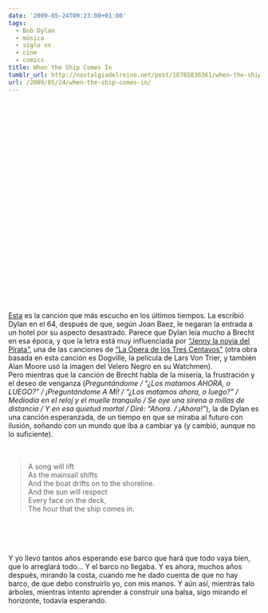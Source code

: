 ```yaml
---
date: '2009-05-24T09:23:00+01:00'
tags:
  - Bob Dylan
  - música
  - siglo xx
  - cine
  - comics
title: When the Ship Comes In
tumblr_url: http://nostalgiadelreino.net/post/18785836361/when-the-ship-comes-in
url: /2009/05/24/when-the-ship-comes-in/
---
```


<object width="500" height="405"><param name="movie" value="http://www.youtube.com/v/nrk25hHEb4A&amp;hl=es&amp;fs=1&amp;color1=0x006699&amp;color2=0x54abd6&amp;border=1"><param name="allowFullScreen" value="true"><param name="allowscriptaccess" value="always"><embed src="http://www.youtube.com/v/nrk25hHEb4A&amp;hl=es&amp;fs=1&amp;color1=0x006699&amp;color2=0x54abd6&amp;border=1" type="application/x-shockwave-flash" allowscriptaccess="always" allowfullscreen="true" width="500" height="405"></embed></object><br/><br/><a href="http://www.bobdylan.com/#/songs/when-ship-comes">Esta</a> es la canción que más escucho en los últimos tiempos. La escribió Dylan en el 64, después de que, según Joan Baez, le negaran la entrada a un hotel por su aspecto desastrado. Parece que Dylan leía mucho a Brecht en esa época, y que la letra está muy influenciada por <a href="http://inocenciayexperiencia.blogspot.com/2008/06/jenny-la-pirata.html">&ldquo;Jenny la novia del Pirata&rdquo;</a>, una de las canciones de <a href="http://en.wikipedia.org/wiki/The_Threepenny_Opera">&ldquo;La Ópera de los Tres Centavos&rdquo;</a> (otra obra basada en esta canción es Dogville, la película de Lars Von Trier, y también Alan Moore usó la imagen del Velero Negro en su Watchmen). <br/>Pero mientras que la canción de Brecht habla de la miseria, la frustración y el deseo de venganza (<em>Preguntándome /  “¿Los matamos AHORA, o LUEGO?” / ¡Preguntándome A MÍ! / “¿Los matamos ahora, o luego?” / Mediodía en el reloj y el muelle tranquilo / Se oye una sirena a millas de distancia / Y en esa quietud mortal / Diré: “Ahora. / ¡Ahora!”</em>), la de Dylan es una canción esperanzada, de un tiempo en que se miraba al futuro con ilusión, soñando con un mundo que iba a cambiar ya (y cambió, aunque no lo suficiente).<br/><br/><br/><blockquote>A song will lift<br/>As the mainsail shifts<br/>And the boat drifts on to the shoreline.<br/>And the sun will respect<br/>Every face on the deck,<br/>The hour that the ship comes in.</blockquote><br/><br/><br/><br/>Y yo llevo tantos años esperando ese barco que hará que todo vaya bien, que lo arreglará todo&hellip; Y el barco no llegaba. Y es ahora, muchos años después, mirando la costa, cuando me he dado cuenta de que no hay barco, de que debo construirlo yo, con mis manos. Y aún así, mientras talo árboles, mientras intento aprender a construir una balsa, sigo mirando el horizonte, todavía esperando.<div class="blogger-post-footer"><img width="1" height="1" src="https://blogger.googleusercontent.com/tracker/1180118427259117074-4809922711556310657?l=nostalgiadelreino.blogspot.com" alt=""/></div>